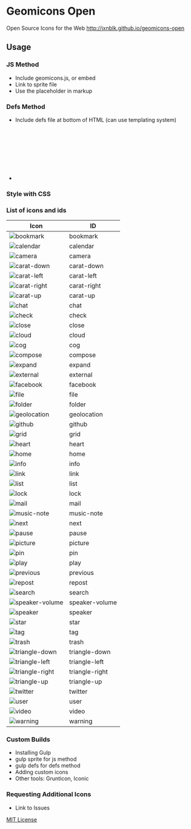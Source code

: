 # Geomicons Open
Open Source Icons for the Web
http://jxnblk.github.io/geomicons-open


## Usage
### JS Method
- Include geomicons.js, or embed
- Link to sprite file
- Use the placeholder in markup

### Defs Method
- Include defs file at bottom of HTML (can use templating system)
- <svg><use xlink:href="#cog"></svg>

### Style with CSS

### List of icons and ids

Icon    | ID
--------|--------
![bookmark](http://jxnblk.github.io/geomicons-open/icons/bookmark.svg) | bookmark
![calendar](http://jxnblk.github.io/geomicons-open/icons/calendar.svg) | calendar
![camera](http://jxnblk.github.io/geomicons-open/icons/camera.svg) | camera
![carat-down](http://jxnblk.github.io/geomicons-open/icons/carat-down.svg) | carat-down
![carat-left](http://jxnblk.github.io/geomicons-open/icons/carat-left.svg) | carat-left
![carat-right](http://jxnblk.github.io/geomicons-open/icons/carat-right.svg) | carat-right
![carat-up](http://jxnblk.github.io/geomicons-open/icons/carat-up.svg) | carat-up
![chat](http://jxnblk.github.io/geomicons-open/icons/chat.svg) | chat
![check](http://jxnblk.github.io/geomicons-open/icons/check.svg) | check
![close](http://jxnblk.github.io/geomicons-open/icons/close.svg) | close
![cloud](http://jxnblk.github.io/geomicons-open/icons/cloud.svg) | cloud
![cog](http://jxnblk.github.io/geomicons-open/icons/cog.svg) | cog
![compose](http://jxnblk.github.io/geomicons-open/icons/compose.svg) | compose
![expand](http://jxnblk.github.io/geomicons-open/icons/expand.svg) | expand
![external](http://jxnblk.github.io/geomicons-open/icons/external.svg) | external
![facebook](http://jxnblk.github.io/geomicons-open/icons/facebook.svg) | facebook
![file](http://jxnblk.github.io/geomicons-open/icons/file.svg) | file
![folder](http://jxnblk.github.io/geomicons-open/icons/folder.svg) | folder
![geolocation](http://jxnblk.github.io/geomicons-open/icons/geolocation.svg) | geolocation
![github](http://jxnblk.github.io/geomicons-open/icons/github.svg) | github
![grid](http://jxnblk.github.io/geomicons-open/icons/grid.svg) | grid
![heart](http://jxnblk.github.io/geomicons-open/icons/heart.svg) | heart
![home](http://jxnblk.github.io/geomicons-open/icons/home.svg) | home
![info](http://jxnblk.github.io/geomicons-open/icons/info.svg) | info
![link](http://jxnblk.github.io/geomicons-open/icons/link.svg) | link
![list](http://jxnblk.github.io/geomicons-open/icons/list.svg) | list
![lock](http://jxnblk.github.io/geomicons-open/icons/lock.svg) | lock
![mail](http://jxnblk.github.io/geomicons-open/icons/mail.svg) | mail
![music-note](http://jxnblk.github.io/geomicons-open/icons/music-note.svg) | music-note
![next](http://jxnblk.github.io/geomicons-open/icons/next.svg) | next
![pause](http://jxnblk.github.io/geomicons-open/icons/pause.svg) | pause
![picture](http://jxnblk.github.io/geomicons-open/icons/picture.svg) | picture
![pin](http://jxnblk.github.io/geomicons-open/icons/pin.svg) | pin
![play](http://jxnblk.github.io/geomicons-open/icons/play.svg) | play
![previous](http://jxnblk.github.io/geomicons-open/icons/previous.svg) | previous
![repost](http://jxnblk.github.io/geomicons-open/icons/repost.svg) | repost
![search](http://jxnblk.github.io/geomicons-open/icons/search.svg) | search
![speaker-volume](http://jxnblk.github.io/geomicons-open/icons/speaker-volume.svg) | speaker-volume
![speaker](http://jxnblk.github.io/geomicons-open/icons/speaker.svg) | speaker
![star](http://jxnblk.github.io/geomicons-open/icons/star.svg) | star
![tag](http://jxnblk.github.io/geomicons-open/icons/tag.svg) | tag
![trash](http://jxnblk.github.io/geomicons-open/icons/trash.svg) | trash
![triangle-down](http://jxnblk.github.io/geomicons-open/icons/triangle-down.svg) | triangle-down
![triangle-left](http://jxnblk.github.io/geomicons-open/icons/triangle-left.svg) | triangle-left
![triangle-right](http://jxnblk.github.io/geomicons-open/icons/triangle-right.svg) | triangle-right
![triangle-up](http://jxnblk.github.io/geomicons-open/icons/triangle-up.svg) | triangle-up
![twitter](http://jxnblk.github.io/geomicons-open/icons/twitter.svg) | twitter
![user](http://jxnblk.github.io/geomicons-open/icons/user.svg) | user
![video](http://jxnblk.github.io/geomicons-open/icons/video.svg) | video
![warning](http://jxnblk.github.io/geomicons-open/icons/warning.svg) | warning

### Custom Builds
- Installing Gulp
- gulp sprite for js method
- gulp defs for defs method
- Adding custom icons
- Other tools: Grunticon, Iconic

### Requesting Additional Icons
- Link to Issues

[MIT License](http://opensource.org/licenses/MIT)

